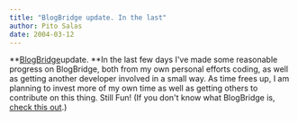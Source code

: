 ```yaml
---
title: "BlogBridge update. In the last"
author: Pito Salas
date: 2004-03-12
---
```




**[BlogBridge](<http://www.blogbridge.com>)update. **In the last few days I've
made some reasonable progress on BlogBridge, both from my own personal efforts
coding, as well as getting another developer involved in a small way. As time
frees up, I am planning to invest more of my own time as well as getting
others to contribute on this thing. Still Fun! (If you don't know what
BlogBridge is, [check this out](<http://www.blogbridge.com>).)


